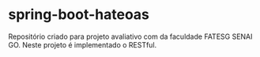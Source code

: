 # spring-boot-hateoas
Repositório criado para projeto avaliativo com da faculdade FATESG SENAI GO.
Neste projeto é implementado o RESTful.
